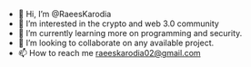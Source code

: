 - 👋 Hi, I’m @RaeesKarodia
- 👀 I’m interested in the crypto and web 3.0 community
- 🌱 I’m currently learning more on programming and security.
- 💞️ I’m looking to collaborate on any available project.
- 📫 How to reach me raeeskarodia02@gmail.com

<!---
RaeesKarodia/RaeesKarodia is a ✨ special ✨ repository because its `README.md` (this file) appears on your GitHub profile.
You can click the Preview link to take a look at your changes.
--->
